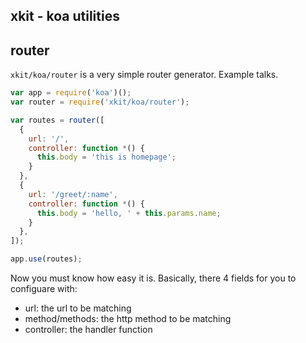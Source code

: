 xkit - koa utilities
----

## router

`xkit/koa/router` is a very simple router generator. Example talks.

```javascript
var app = require('koa')();
var router = require('xkit/koa/router');

var routes = router([
  {
    url: '/',
    controller: function *() {
      this.body = 'this is homepage';
    }
  },
  {
    url: '/greet/:name',
    controller: function *() {
      this.body = 'hello, ' + this.params.name;
    }
  },
]);

app.use(routes);
```

Now you must know how easy it is. Basically, there 4 fields for you to configuare with:

- url: the url to be matching
- method/methods: the http method to be matching
- controller: the handler function 
